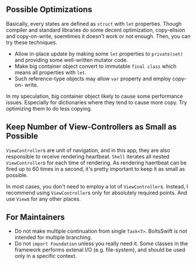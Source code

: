 


Possible Optimizations
----------------------
Basically, every states are defined as `struct` with `let` properties.
Though compiler and standard libraries do some decent optimization, 
copy-elision and copy-on-write, soemtimes it doesn't work or not enough.
Then, you can try these techniques.

- Allow in-place update by making some `let` properties to `private(set)` 
    and providing some well-written mutator code.
- Make big container object convert to immutable `final class` which means
    all properties with `let`. 
- Such reference-type objects may allow `var` property and employ copy-on-
    write. 

In my speculation, big container object likely to cause some performance 
issues. Especially for dictionaries where they tend to cause more copy.
Try optimizing them to do less copying.




Keep Number of View-Controllers as Small as Possible
----------------------------------------------------
`ViewController`s are unit of navigation, and in this app, they are also
responsible to receive rendering heartbeat. `Shell` iterates all nested 
`ViewController`s for each time of rendering. As rendering haertbeat can
be fired up to 60 times in a second, it's pretty important to keep it 
as small as possible.

In most cases, you don't need to employ a lot of `ViewController`s. 
Instead, I recommend using `ViewController`s only for absolutely required
points. And use `View`s for any other places. 









For Maintainers
---------------
- Do not make multiple continuation from single `Task<T>`. BoltsSwift is 
    not intended for multiple branching.
- Do not `import Foundation` unless you really need it. Some classes in 
    the framework performs extenal I/O (e.g. file-system), and should be
    used only in a specific context.






































